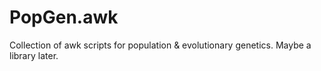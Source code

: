 # PopGen.awk
Collection of awk scripts for population &amp; evolutionary genetics. Maybe a library later.
